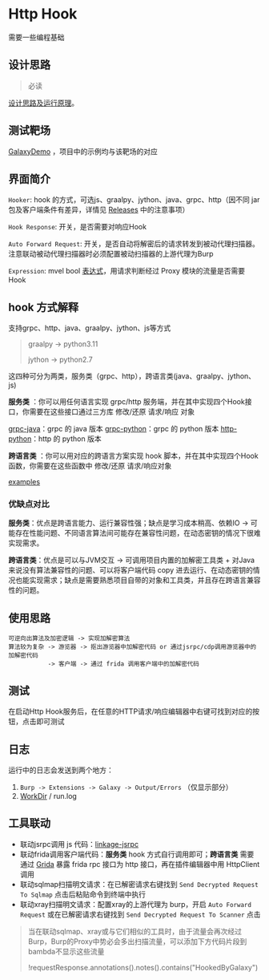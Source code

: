 # Http Hook

需要一些编程基础

## 设计思路

> 必读

[设计思路及运行原理](https://xz.aliyun.com/t/15051)。

## 测试靶场

[GalaxyDemo](https://github.com/outlaws-bai/GalaxyDemo) ，项目中的示例均与该靶场的对应

## 界面简介

`Hooker`:  hook 的方式，可选js、graalpy、jython、java、grpc、http（因不同 jar 包及客户端条件有差异，详情见 [Releases](https://github.com/outlaws-bai/Galaxy/releases) 中的注意事项）

`Hook Response`: 开关，是否需要对响应Hook

`Auto Forward Request`: 开关，是否自动将解密后的请求转发到被动代理扫描器。注意联动被动代理扫描器时必须配置被动扫描器的上游代理为Burp

`Expression`: mvel bool [表达式](https://github.com/outlaws-bai/Galaxy/blob/main/docs/Basic.md#Expression)，用请求判断经过 Proxy 模块的流量是否需要Hook

## hook 方式解释

支持grpc、http、java、graalpy、jython、js等方式

> graalpy -> python3.11
> 
> jython -> python2.7

这四种可分为两类，服务类（grpc、http），跨语言类(java、graalpy、jython、js)

**服务类** ：你可以用任何语言实现 grpc/http 服务端，并在其中实现四个Hook接口，你需要在这些接口通过三方库 修改/还原 请求/响应 对象

[grpc-java](https://github.com/outlaws-bai/Galaxy/blob/main/src/test/java/org/m2sec/core/httphook/HttpHookGrpcServer.java)：grpc 的 java 版本
[grpc-python](https://github.com/outlaws-bai/GalaxyServerHooker)：grpc 的 python 版本
[http-python](https://github.com/outlaws-bai/GalaxyServerHooker)：http 的 python 版本

**跨语言类** ：你可以用对应的跨语言方案实现 hook 脚本，并在其中实现四个Hook函数，你需要在这些函数中 修改/还原 请求/响应对象

[examples](https://github.com/outlaws-bai/Galaxy/tree/main/src/main/resources/examples)

### 优缺点对比

**服务类**：优点是跨语言能力、运行兼容性强；缺点是学习成本稍高、依赖IO -> 可能存在性能问题、不同语言算法间可能存在兼容性问题，在动态密钥的情况下很难实现需求。

**跨语言类**：优点是可以与JVM交互 -> 可调用项目内置的加解密工具类 + 对Java来说没有算法兼容性的问题、可以将客户端代码 copy 进去运行、在动态密钥的情况也能实现需求；缺点是需要熟悉项目自带的对象和工具类，并且存在跨语言兼容性的问题。

## 使用思路
```
可逆向出算法及加密逻辑 -> 实现加解密算法
算法较为复杂 -> 游览器 -> 抠出游览器中加解密代码 or 通过jsrpc/cdp调用游览器中的加解密代码
           -> 客户端 -> 通过 frida 调用客户端中的加解密代码
```

## 测试

在启动Http Hook服务后，在任意的HTTP请求/响应编辑器中右键可找到对应的按钮，点击即可测试

## 日志

运行中的日志会发送到两个地方：

1. `Burp -> Extensions -> Galaxy -> Output/Errors` （仅显示部分）
2. [WorkDir](https://github.com/outlaws-bai/Galaxy/blob/main/docs/Basic.md#work-dir) / run.log

## 工具联动

- 联动jsrpc调用 js 代码：[linkage-jsrpc](xz.aliyun.com/t/15252)
- 联动frida调用客户端代码：**服务类** hook 方式自行调用即可；**跨语言类** 需要通过 [Grida](https://github.com/outlaws-bai/Grida) 暴露 frida rpc 接口为 http 接口，再在插件编辑器中用 HttpClient 调用
- 联动sqlmap扫描明文请求：在已解密请求右键找到 `Send Decrypted Request To Sqlmap` 点击后粘贴命令到终端中执行
- 联动xray扫描明文请求：配置xray的上游代理为 burp，开启 `Auto Forward Request` 或在已解密请求右键找到 `Send Decrypted Request To Scanner` 点击

> 当在联动sqlmap、xray或与它们相似的工具时，由于流量会再次经过Burp，Burp的Proxy中势必会多出扫描流量，可以添加下方代码片段到bambda不显示这些流量
>
> !requestResponse.annotations().notes().contains("HookedByGalaxy")

